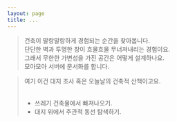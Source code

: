 ```yaml
---
layout: page
title: ...
---
```


> 건축이 말랑말랑하게 경험되는 순간을 찾아봅니다.<br/>
> 단단한 벽과 투명한 창이 흐물흐물 무너져내리는 경험이요.<br/>
> 그래서 무한한 가변성을 가진 공간은 어떻게 설계하나요.<br/>
모아모아 서버에 문서화를 합니다. <br/>
 
> 여기 이건 대지 조사 혹은 오늘날의 건축적 산책이고요.
> <br/>
> <br/>
> + 쓰레기 건축물에서 빠져나오기.<br/>
> + 대지 위에서 주관적 동선 탐색하기.<br/> 
